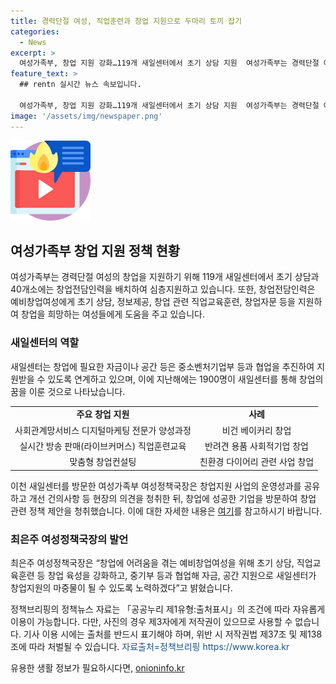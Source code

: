```yaml
---
title: 경력단절 여성, 직업훈련과 창업 지원으로 두마리 토끼 잡기
categories:
  - News
excerpt: >
  여성가족부, 창업 지원 강화…119개 새일센터에서 초기 상담 지원  여성가족부는 경력단절 여성을 위해 119개 새일센터에서 초기 상담을 지원하고, 40개소에는 창업전담인력을 배치해 심층지원하고 있다. 이에 최은주 여성가족부 여성정책국장은 이천 여성새로일하기센터와 새일센터를 방문하며 창업지원 운영현황을 점검하고 종사자·창업여성을 격려하고 현장의 의견을 듣는다고 밝혔다. 1900명의 창업을 지원했으며, 간담회를 통해 운영성과를 공유하고 개선 건의사항을 청취할 예정이다. 최 국장은 창업에 어려움을 겪는 예비창업여성을 위해 초기 상담, 직업교육훈련 등을 지원하여 새일센터가 창업지원의 마중물이 될 수 있도록 노력하겠다고 전했다. (출처: 정책브리핑) #여성가족부 #창업지원 #새일센터
feature_text: >
  ## rentn 실시간 뉴스 속보입니다.

  여성가족부, 창업 지원 강화…119개 새일센터에서 초기 상담 지원  여성가족부는 경력단절 여성을 위해 119개 새일센터에서 초기 상담을 지원하고, 40개소에는 창업전담인력을 배치해 심층지원하고 있다. 이에 최은주 여성가족부 여성정책국장은 이천 여성새로일하기센터와 새일센터를 방문하며 창업지원 운영현황을 점검하고 종사자·창업여성을 격려하고 현장의 의견을 듣는다고 밝혔다. 1900명의 창업을 지원했으며, 간담회를 통해 운영성과를 공유하고 개선 건의사항을 청취할 예정이다. 최 국장은 창업에 어려움을 겪는 예비창업여성을 위해 초기 상담, 직업교육훈련 등을 지원하여 새일센터가 창업지원의 마중물이 될 수 있도록 노력하겠다고 전했다. (출처: 정책브리핑) #여성가족부 #창업지원 #새일센터
image: '/assets/img/newspaper.png'
---
```


<p><img src="/assets/img/news.png" alt="rentncar 속보" /></p>

<h2 data-ke-size="size26">여성가족부 창업 지원 정책 현황</h2>

<p data-ke-size="size16">여성가족부는 경력단절 여성의 창업을 지원하기 위해 119개 새일센터에서 초기 상담과 40개소에는 창업전담인력을 배치하여 심층지원하고 있습니다. 또한, 창업전담인력은 예비창업여성에게 초기 상담, 정보제공, 창업 관련 직업교육훈련, 창업자문 등을 지원하여 창업을 희망하는 여성들에게 도움을 주고 있습니다.</p>

<h3>새일센터의 역할</h3>

<p data-ke-size="size16">새일센터는 창업에 필요한 자금이나 공간 등은 중소벤처기업부 등과 협업을 추진하여 지원받을 수 있도록 연계하고 있으며, 이에 지난해에는 1900명이 새일센터를 통해 창업의 꿈을 이룬 것으로 나타났습니다.</p>

<table>
  <tr>
    <td style="text-align: center; height: 17px;"><b>주요 창업 지원</b></td>
    <td style="text-align: center; height: 17px;"><b>사례</b></td>
  </tr>
  <tr>
    <td style="text-align: center; height: 17px;">사회관계망서비스 디지털마케팅 전문가 양성과정</td>
    <td style="text-align: center; height: 17px;">비건 베이커리 창업</td>
  </tr>
  <tr>
    <td style="text-align: center; height: 17px;">실시간 방송 판매(라이브커머스) 직업훈련교육</td>
    <td style="text-align: center; height: 17px;">반려견 용품 사회적기업 창업</td>
  </tr>
  <tr>
    <td style="text-align: center; height: 17px;">맞춤형 창업컨설팅</td>
    <td style="text-align: center; height: 17px;">친환경 다이어리 관련 사업 창업</td>
  </tr>
</table>

<p data-ke-size="size16">이천 새일센터를 방문한 여성가족부 여성정책국장은 창업지원 사업의 운영성과를 공유하고 개선 건의사항 등 현장의 의견을 청취한 뒤, 창업에 성공한 기업을 방문하여 창업 관련 정책 제안을 청취했습니다. 이에 대한 자세한 내용은 <a href="https://saeil.mogef.go.kr">여기</a>를 참고하시기 바랍니다.</p>

<h3>최은주 여성정책국장의 발언</h3>

<p data-ke-size="size16">최은주 여성정책국장은 “창업에 어려움을 겪는 예비창업여성을 위해 초기 상담, 직업교육훈련 등 창업 육성을 강화하고, 중기부 등과 협업해 자금, 공간 지원으로 새일센터가 창업지원의 마중물이 될 수 있도록 노력하겠다”고 밝혔습니다.</p>

<p data-ke-size="size16">정책브리핑의 정책뉴스 자료는 「공공누리 제1유형:출처표시」의 조건에 따라 자유롭게 이용이 가능합니다. 다만, 사진의 경우 제3자에게 저작권이 있으므로 사용할 수 없습니다. 기사 이용 시에는 출처를 반드시 표기해야 하며, 위반 시 저작권법 제37조 및 제138조에 따라 처벌될 수 있습니다. <span style="color: #1a5490;">자료출처=정책브리핑 https://www.korea.kr</span></p>
유용한 생활 정보가 필요하시다면, <a href="https://onioninfo.kr" rel="dofollow">onioninfo.kr</a>


